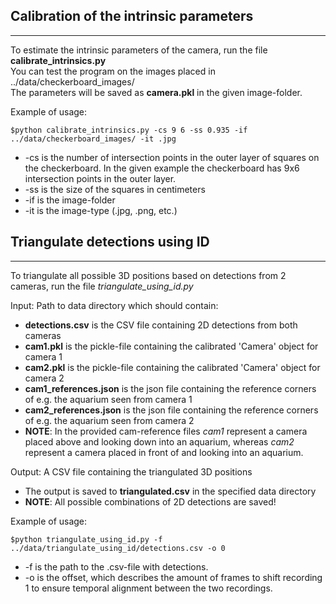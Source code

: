 ## Calibration of the intrinsic parameters
---

To estimate the intrinsic parameters of the camera, run the file **calibrate_intrinsics.py**  
You can test the program on the images placed in ../data/checkerboard_images/  
The parameters will be saved as **camera.pkl** in the given image-folder.

Example of usage:

```$python calibrate_intrinsics.py -cs 9 6 -ss 0.935 -if ../data/checkerboard_images/ -it .jpg```
 
* -cs is the number of intersection points in the outer layer of squares on the checkerboard. In the given example the checkerboard has 9x6 intersection points in the outer layer.
* -ss is the size of the squares in centimeters
* -if is the image-folder
* -it is the image-type (.jpg, .png, etc.)

## Triangulate detections using ID
---

To triangulate all possible 3D positions based on detections from 2 cameras, run the
file *triangulate_using_id.py*

Input: Path to data directory which should contain:

* **detections.csv** is the CSV file containing 2D detections from both cameras
* **cam1.pkl** is the pickle-file containing the calibrated 'Camera' object for camera 1
* **cam2.pkl** is the pickle-file containing the calibrated 'Camera' object for camera 2
* **cam1_references.json** is the json file containing the reference corners of e.g. the aquarium seen from camera 1
* **cam2_references.json** is the json file containing the reference corners of e.g. the aquarium seen from camera 2
* **NOTE**: In the provided cam-reference files _cam1_ represent a camera placed above and looking down into an aquarium, whereas _cam2_ represent a camera placed in front of and looking into an aquarium. 
          
Output: A CSV file containing the triangulated 3D positions

* The output is saved to **triangulated.csv** in the specified data directory
* **NOTE**: All possible combinations of 2D detections are saved!

Example of usage:

```$python triangulate_using_id.py -f ../data/triangulate_using_id/detections.csv -o 0```

* -f is the path to the .csv-file with detections.
* -o is the offset, which describes the amount of frames to shift recording 1 to ensure temporal alignment between the two recordings. 



